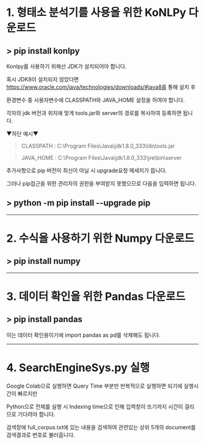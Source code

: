 # 1. 형태소 분석기를 사용을 위한 KoNLPy 다운로드

## > pip install konlpy

Konlpy를 사용하기 위해선 JDK가 설치되어야 합니다.

혹시 JDK8이 설치되지 않았다면 https://www.oracle.com/java/technologies/downloads/#java8를 통해 설치 후

환경변수 중 사용자변수에 CLASSPATH와 JAVA_HOME 설정을 하여야 합니다.

각자의 jdk 버전과 위치에 맞게 tools.jar와 server의 경로를 복사하여 등록하면 됩니다.

▼하단 예시▼

>CLASSPATH : C:\Program Files\Java\jdk1.8.0_333\lib\tools.jar

>JAVA_HOME : C:\Program Files\Java\jdk1.8.0_333\jre\bin\server

추가사항으로 pip 버전이 최신이 아닐 시 upgrade요청 메세지가 뜹니다.

그러나 pip접근을 위한 관리자의 권한을 부여받지 못했으므로 다음을 입력하면 됩니다.

## > python -m pip install --upgrade pip
-----------------------------------------------------------------------

# 2. 수식을 사용하기 위한 Numpy 다운로드

## > pip install numpy
-----------------------------------------------------------------------

# 3. 데이터 확인을 위한 Pandas 다운로드

## > pip install pandas

이는 데이터 확인용이기에 import pandas as pd를 삭제해도 됩니다.

-----------------------------------------------------------------------
# 4. SearchEngineSys.py 실행

Google Colab으로 실행하면 Query Time 부분만 반복적으로 실행하면 되기에 실행시간이 빠르지만

Python으로 전체를 실행 시 Indexing time으로 인해 입력창이 뜨기까지 시간이 걸리므로 기다려야 합니다.

검색창에 full_corpus.txt에 있는 내용을 검색하여 관련있는 상위 5개의 document를 검색결과로 번호로 불러옵니다.
